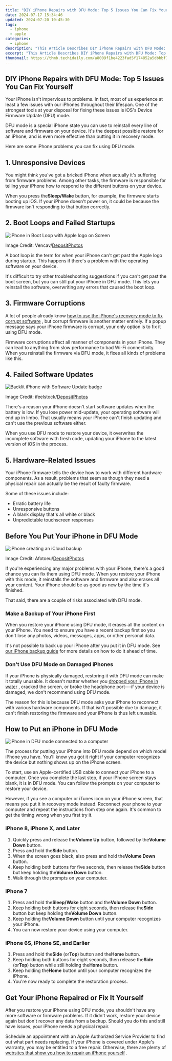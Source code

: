 ```yaml
---
title: "DIY iPhone Repairs with DFU Mode: Top 5 Issues You Can Fix Yourself"
date: 2024-07-17 15:34:46
updated: 2024-07-20 10:45:30
tags:
  - iphone
  - apple
categories:
  - iphone
description: "This Article Describes DIY iPhone Repairs with DFU Mode: Top 5 Issues You Can Fix Yourself"
excerpt: "This Article Describes DIY iPhone Repairs with DFU Mode: Top 5 Issues You Can Fix Yourself"
thumbnail: https://thmb.techidaily.com/a8009f1be4223fad5f174852a5dbbbf732624444e76009d5f2106549ef1886ec.jpg
---
```


## DIY iPhone Repairs with DFU Mode: Top 5 Issues You Can Fix Yourself

 Your iPhone isn't impervious to problems. In fact, most of us experience at least a few issues with our iPhones throughout their lifespan. One of the strongest tools at your disposal for fixing these issues is iOS's Device Firmware Update (DFU) mode.

 DFU mode is a special iPhone state you can use to reinstall every line of software and firmware on your device. It's the deepest possible restore for an iPhone, and is even more effective than putting it in recovery mode.

Here are some iPhone problems you can fix using DFU mode.

## 1\. Unresponsive Devices

 You might think you've got a bricked iPhone when actually it's suffering from firmware problems. Among other tasks, the firmware is responsible for telling your iPhone how to respond to the different buttons on your device.

 When you press the**Sleep/Wake** button, for example, the firmware starts booting up iOS. If your iPhone doesn't power on, it could be because the firmware isn't responding to that button correctly.

## 2\. Boot Loops and Failed Startups

![iPhone in Boot Loop with Apple logo on Screen](https://static1.makeuseofimages.com/wordpress/wp-content/uploads/2019/10/iPhone-in-Boot-Loop-with-Apple-logo-on-Screen.jpg)

 Image Credit: Vencav/[DepositPhotos](https://depositphotos.com/stock-photos/iphone-st100.html?filter=all&qview=184061932)

 A boot loop is the term for when your iPhone can't get past the Apple logo during startup. This happens if there's a problem with the operating software on your device.

 It's difficult to try other troubleshooting suggestions if you can't get past the boot screen, but you can still put your iPhone in DFU mode. This lets you reinstall the software, overwriting any errors that caused the boot loop.

## 3\. Firmware Corruptions

 A lot of people already know [how to use the iPhone's recovery mode to fix corrupt software](https://www.makeuseof.com/tag/restart-iphone-recovery-mode/) , but corrupt firmware is another matter entirely. If a popup message says your iPhone firmware is corrupt, your only option is to fix it using DFU mode.

 Firmware corruptions affect all manner of components in your iPhone. They can lead to anything from slow performance to bad Wi-Fi connectivity. When you reinstall the firmware via DFU mode, it fixes all kinds of problems like this.

## 4\. Failed Software Updates

![Backlit iPhone with Software Update badge](https://static1.makeuseofimages.com/wordpress/wp-content/uploads/2019/10/iPhone-backlit-with-Software-Update-badge.jpg)

 Image Credit: ifeelstock/[DepositPhotos](https://depositphotos.com/stock-photos/iphone-star.html?filter=all&qview=180011438)

 There's a reason your iPhone doesn't start software updates when the battery is low. If you lose power mid-update, your operating software will end up in limbo. That usually means your iPhone can't finish updating and can't use the previous software either.

 When you use DFU mode to restore your device, it overwrites the incomplete software with fresh code, updating your iPhone to the latest version of iOS in the process.

## 5\. Hardware-Related Issues

 Your iPhone firmware tells the device how to work with different hardware components. As a result, problems that seem as though they need a physical repair can actually be the result of faulty firmware.

Some of these issues include:

* Erratic battery life
* Unresponsive buttons
* A blank display that's all white or black
* Unpredictable touchscreen responses

## Before You Put Your iPhone in DFU Mode

![iPhone creating an iCloud backup](https://static1.makeuseofimages.com/wordpress/wp-content/uploads/2019/10/iPhone-creating-an-iCloud-Backup.jpg)

 Image Credit: Afotoeu/[DepositPhotos](https://depositphotos.com/stock-photos/iphone-backup.html?filter=all&qview=172350406)

 If you're experiencing any major problems with your iPhone, there's a good chance you can fix them using DFU mode. When you restore your iPhone with this mode, it reinstalls the software and firmware and also erases all your content. Your iPhone should be as good as new by the time it's finished.

That said, there are a couple of risks associated with DFU mode.

### Make a Backup of Your iPhone First

 When you restore your iPhone using DFU mode, it erases all the content on your iPhone. You need to ensure you have a recent backup first so you don't lose any photos, videos, messages, apps, or other personal data.

 It's not possible to back up your iPhone after you put it in DFU mode. See [our iPhone backup guide](https://www.makeuseof.com/tag/how-to-backup-iphone-ipad/) for more details on how to do it ahead of time.

### Don't Use DFU Mode on Damaged iPhones

 If your iPhone is physically damaged, restoring it with DFU mode can make it totally unusable. It doesn't matter whether you [dropped your iPhone in water](https://www.makeuseof.com/tag/fix-water-damaged-iphone/) , cracked the screen, or broke the headphone port---if your device is damaged, we don't recommend using DFU mode.

 The reason for this is because DFU mode asks your iPhone to reconnect with various hardware components. If that isn't possible due to damage, it can't finish restoring the firmware and your iPhone is thus left unusable.

## How to Put an iPhone in DFU Mode

![iPhone in DFU mode connected to a computer](https://static1.makeuseofimages.com/wordpress/wp-content/uploads/2019/10/iPhone-in-DFU-mode-connected-to-a-computer.jpg)

 The process for putting your iPhone into DFU mode depend on which model iPhone you have. You'll know you got it right if your computer recognizes the device but nothing shows up on the iPhone screen.

 To start, use an Apple-certified USB cable to connect your iPhone to a computer. Once you complete the last step, if your iPhone screen stays blank, it is in DFU mode. You can follow the prompts on your computer to restore your device.

 However, if you see a computer or iTunes icon on your iPhone screen, that means you put it in recovery mode instead. Reconnect your phone to your computer and repeat the instructions from step one again. It's common to get the timing wrong when you first try it.

### iPhone 8, iPhone X, and Later

1. Quickly press and release the**Volume Up** button, followed by the**Volume Down** button.
2. Press and hold the**Side** button.
3. When the screen goes black, also press and hold the**Volume Down** button.
4. Keep holding both buttons for five seconds, then release the**Side** button but keep holding the**Volume Down** button.
5. Walk through the prompts on your computer.

### iPhone 7

1. Press and hold the**Sleep/Wake** button and the**Volume Down** button.
2. Keep holding both buttons for eight seconds, then release the**Side** button but keep holding the**Volume Down** button.
3. Keep holding the**Volume Down** button until your computer recognizes your iPhone.
4. You can now restore your device using your computer.

### iPhone 6S, iPhone SE, and Earlier

1. Press and hold the**Side** (or**Top**) button and the**Home** button.
2. Keep holding both buttons for eight seconds, then release the**Side** (or**Top**) button while still holding the**Home** button.
3. Keep holding the**Home** button until your computer recognizes the iPhone.
4. You're now ready to complete the restoration process.

## Get Your iPhone Repaired or Fix It Yourself

 After you restore your iPhone using DFU mode, you shouldn't have any more software or firmware problems. If it didn't work, restore your device again but don't recover any data from a backup. Should you do this and still have issues, your iPhone needs a physical repair.

 Schedule an appointment with an Apple Authorized Service Provider to find out what part needs replacing. If your iPhone is covered under Apple's warranty, you may be entitled to a free repair. Otherwise, there are plenty of [websites that show you how to repair an iPhone yourself](https://www.makeuseof.com/tag/fix-gadgets-help-websites/) .

<ins class="adsbygoogle"
     style="display:block"
     data-ad-format="autorelaxed"
     data-ad-client="ca-pub-7571918770474297"
     data-ad-slot="1223367746"></ins>



<ins class="adsbygoogle"
     style="display:block"
     data-ad-client="ca-pub-7571918770474297"
     data-ad-slot="8358498916"
     data-ad-format="auto"
     data-full-width-responsive="true"></ins>
